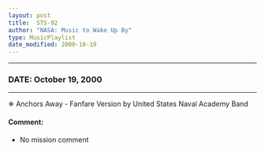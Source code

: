 ```yaml
---
layout: post
title:  STS-92
author: "NASA: Music to Wake Up By"
type: MusicPlaylist
date_modified: 2000-10-19
---
```


----
### DATE: October 19, 2000
----
✵ Anchors Away - Fanfare Version by United States Naval Academy Band

#### Comment:
* No mission comment
